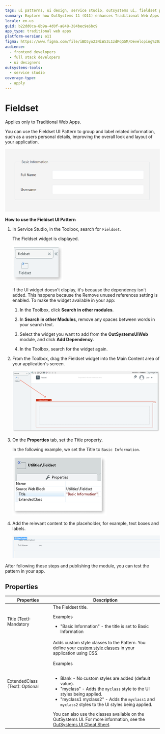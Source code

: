```yaml
---
tags: ui patterns, ui design, service studio, outsystems ui, fieldset pattern
summary: Explore how OutSystems 11 (O11) enhances Traditional Web Apps by utilizing the Fieldset UI Pattern for grouping related information.
locale: en-us
guid: b22dd0ca-8b9a-4d0f-a848-384bec9e6bc9
app_type: traditional web apps
platform-version: o11
figma: https://www.figma.com/file/iBD5yo23NiW53L1zdPqGGM/Developing%20an%20Application?node-id=245:97
audience:
  - frontend developers
  - full stack developers
  - ui designers
outsystems-tools:
  - service studio
coverage-type:
  - apply
---
```


# Fieldset

<div class="info" markdown="1">

Applies only to Traditional Web Apps.

</div>

You can use the Fieldset UI Pattern to group and label related information, such as a users personal details, improving the overall look and layout of your application.

![Screenshot of an example Fieldset UI Pattern grouping related user information in a Traditional Web App](images/fieldset-1-ss.png "Fieldset UI Pattern Example")

**How to use the Fieldset UI Pattern**

1. In Service Studio, in the Toolbox, search for `Fieldset`.

    The Fieldset widget is displayed.

    ![Image showing the Fieldset widget in the Service Studio toolbox for Traditional Web Apps](images/fieldset-6-ss.png "Fieldset Widget in Service Studio")

    If the UI widget doesn't display, it's because the dependency isn't added. This happens because the Remove unused references setting is enabled. To make the widget available in your app:

    1. In the Toolbox, click **Search in other modules**.

    1. In **Search in other Modules**, remove any spaces between words in your search text.

    1. Select the widget you want to add from the **OutSystemsUIWeb** module, and click **Add Dependency**.

    1. In the Toolbox, search for the widget again.

1. From the Toolbox, drag the Fieldset widget into the Main Content area of your application's screen.

    ![Screenshot demonstrating how to drag the Fieldset widget into the main content area of a Traditional Web App](images/fieldset-7-ss.png "Dragging Fieldset Widget into Main Content Area")

1. On the **Properties** tab, set the Title property.

    In the following example, we set the Title to `Basic Information`.

    ![Example of setting the Title property to 'Basic Information' for the Fieldset widget in a Traditional Web App](images/fieldset-5-ss.png "Setting the Title Property of Fieldset")

1. Add the relevant content to the placeholder, for example, text boxes and labels.

    ![Image showing the addition of text boxes and labels to the placeholder of a Fieldset in a Traditional Web App](images/fieldset-8-ss.png "Adding Content to Fieldset Placeholder")

After following these steps and publishing the module, you can test the pattern in your app.

## Properties

| Properties                     | Description                                                                                                                                                                                                                                                                                                                                                                                                                                                                                                                                                                                                                        |
|--------------------------------|------------------------------------------------------------------------------------------------------------------------------------------------------------------------------------------------------------------------------------------------------------------------------------------------------------------------------------------------------------------------------------------------------------------------------------------------------------------------------------------------------------------------------------------------------------------------------------------------------------------------------------|
| Title (Text): Mandatory        | The Fieldset title.  <p>Examples <ul><li>"Basic Information" - the title is set to Basic Information</li></ul></p>                                                                                                                                                                                                                                                                                                                                                                                                                                                                                                                 |
| ExtendedClass (Text): Optional | Adds custom style classes to the Pattern. You define your [custom style classes](../../../look-feel/css.md) in your application using CSS.<br/><br/>Examples<br/><br/> <ul><li>Blank - No custom styles are added (default value).</li><li>"myclass" - Adds the ``myclass`` style to the UI styles being applied.</li><li>"myclass1 myclass2" - Adds the ``myclass1`` and ``myclass2`` styles to the UI styles being applied.</li></ul>You can also use the classes available on the OutSystems UI. For more information, see the [OutSystems UI Cheat Sheet](https://outsystemsui.outsystems.com/OutSystemsUIWebsite/CheatSheet). |
